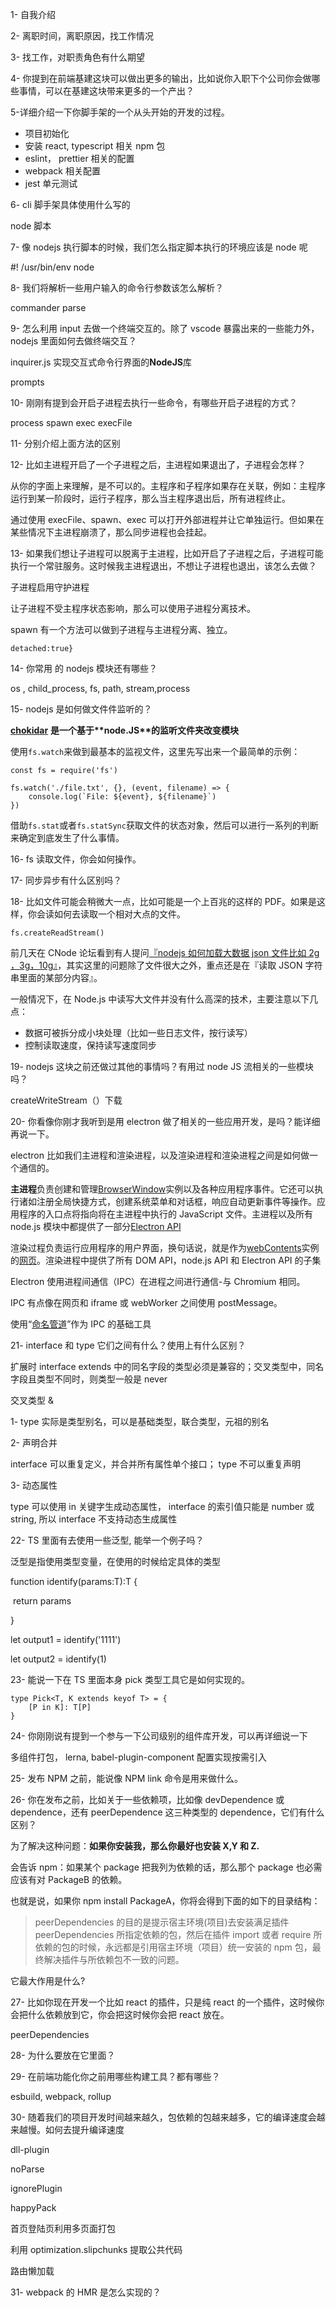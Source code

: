 1- 自我介绍

2- 离职时间，离职原因，找工作情况

3- 找工作，对职责角色有什么期望

4- 你提到在前端基建这块可以做出更多的输出，比如说你入职下个公司你会做哪些事情，可以在基建这块带来更多的一个产出？

5-详细介绍一下你脚手架的一个从头开始的开发的过程。

- 项目初始化
- 安装 react, typescript 相关 npm 包
- eslint， prettier 相关的配置
- webpack 相关配置
- jest 单元测试

6- cli 脚手架具体使用什么写的

node 脚本

7- 像 nodejs 执行脚本的时候，我们怎么指定脚本执行的环境应该是 node 呢

#! /usr/bin/env node

8- 我们将解析一些用户输入的命令行参数该怎么解析？

commander parse

9- 怎么利用 input 去做一个终端交互的。除了 vscode 暴露出来的一些能力外，nodejs 里面如何去做终端交互？

inquirer.js 实现交互式命令行界面的**NodeJS**库

prompts

10- 刚刚有提到会开启子进程去执行一些命令，有哪些开启子进程的方式？

process spawn exec execFile

11- 分别介绍上面方法的区别

12- 比如主进程开启了一个子进程之后，主进程如果退出了，子进程会怎样？

从你的字面上来理解，是不可以的。主程序和子程序如果存在关联，例如：主程序运行到某一阶段时，运行子程序，那么当主程序退出后，所有进程终止。

通过使用 execFile、spawn、exec 可以打开外部进程并让它单独运行。但如果在某些情况下主进程崩溃了，那么同步进程也会挂起。

13- 如果我们想让子进程可以脱离于主进程，比如开启了子进程之后，子进程可能执行一个常驻服务。这时候我主进程退出，不想让子进程也退出，该怎么去做？

子进程启用守护进程

让子进程不受主程序状态影响，那么可以使用子进程分离技术。

spawn 有一个方法可以做到子进程与主进程分离、独立。

```text
detached:true}
```

14- 你常用 的 nodejs 模块还有哪些？

os , child_process, fs, path, stream,process

15- nodejs 是如何做文件件监听的？

**[chokidar](https://github.com/paulmillr/chokidar)** **是一个基于\*\***node.JS\***\*的监听文件夹改变模块**

使用`fs.watch`来做到最基本的监视文件，这里先写出来一个最简单的示例：

```
const fs = require('fs')

fs.watch('./file.txt', {}, (event, filename) => {
    console.log(`File: ${event}, ${filename}`)
})
```

借助`fs.stat`或者`fs.statSync`获取文件的状态对象，然后可以进行一系列的判断来确定到底发生了什么事情。

16- fs 读取文件，你会如何操作。

17- 同步异步有什么区别吗？

18- 比如文件可能会稍微大一点，比如可能是一个上百兆的这样的 PDF。如果是这样，你会读如何去读取一个相对大点的文件。

`fs.createReadStream()`

前几天在 CNode 论坛看到有人提问[『nodejs 如何加载大数据 json 文件比如 2g ，3g，10g』](https://cnodejs.org/topic/55a4b5213ecc81b621bba8d0)，其实这里的问题除了文件很大之外，重点还是在『读取 JSON 字符串里面的某部分内容』。

一般情况下，在 Node.js 中读写大文件并没有什么高深的技术，主要注意以下几点：

- 数据可被拆分成小块处理（比如一些日志文件，按行读写）
- 控制读取速度，保持读写速度同步

19- nodejs 这块之前还做过其他的事情吗？有用过 node JS 流相关的一些模块吗？

createWriteStream（）下载

20- 你看像你刚才我听到是用 electron 做了相关的一些应用开发，是吗？能详细再说一下。

electron 比如我们主进程和渲染进程，以及渲染进程和渲染进程之间是如何做一个通信的。

**主进程**负责创建和管理[BrowserWindow](https://github.com/electron/electron/blob/master/docs/api/browser-window.md)实例以及各种应用程序事件。它还可以执行诸如注册全局快捷方式，创建系统菜单和对话框，响应自动更新事件等操作。应用程序的入口点将指向将在主进程中执行的 JavaScript 文件。主进程以及所有 node.js 模块中都提供了一部分[Electron API](https://github.com/electron/electron/tree/master/docs/api)

渲染过程负责运行应用程序的用户界面，换句话说，就是作为[webContents](https://github.com/electron/electron/blob/master/docs/api/web-contents.md)实例的[网页](https://github.com/electron/electron/blob/master/docs/api/web-contents.md)。渲染进程中提供了所有 DOM API，node.js API 和 Electron API 的子集

Electron 使用进程间通信（IPC）在进程之间进行通信-与 Chromium 相同。

IPC 有点像在网页和 iframe 或 webWorker 之间使用 postMessage。

使用“[命名管道](https://en.wikipedia.org/wiki/Named_pipe)”作为 IPC 的基础工具

21- interface 和 type 它们之间有什么？使用上有什么区别？

扩展时 interface extends 中的同名字段的类型必须是兼容的；交叉类型中，同名字段且类型不同时，则类型一般是 never

交叉类型 &

1- type 实际是类型别名，可以是基础类型，联合类型，元祖的别名

2- 声明合并

interface 可以重复定义，并合并所有属性单个接口； type 不可以重复声明

3- 动态属性

type 可以使用 in 关键字生成动态属性， interface 的索引值只能是 number 或 string, 所以 interface 不支持动态生成属性

22- TS 里面有去使用一些泛型, 能举一个例子吗？

泛型是指使用类型变量，在使用的时候给定具体的类型

function identify<T>(params:T):T {

​ return params

}

let output1 = identify<string>('1111')

let output2 = identify<number>(1)

23- 能说一下在 TS 里面本身 pick 类型工具它是如何实现的。

```
type Pick<T, K extends keyof T> = {
	[P in K]: T[P]
}
```

24- 你刚刚说有提到一个参与一下公司级别的组件库开发，可以再详细说一下

多组件打包， lerna, babel-plugin-component 配置实现按需引入

25- 发布 NPM 之前，能说像 NPM link 命令是用来做什么。

26- 你在发布之前，比如关于一些依赖项，比如像 devDependence 或 dependence，还有 peerDependence 这三种类型的 dependence，它们有什么区别？

为了解决这种问题：**如果你安装我，那么你最好也安装 X,Y 和 Z.**

会告诉 npm：如果某个 package 把我列为依赖的话，那么那个 package 也必需应该有对 PackageB 的依赖。

也就是说，如果你 npm install PackageA，你将会得到下面的如下的目录结构：

> peerDependencies 的目的是提示宿主环境(项目)去安装满足插件 peerDependencies 所指定依赖的包，然后在插件 import 或者 require 所依赖的包的时候，永远都是引用宿主环境（项目）统一安装的 npm 包，最终解决插件与所依赖包不一致的问题。

它最大作用是什么?

27- 比如你现在开发一个比如 react 的插件，只是纯 react 的一个插件，这时候你会把什么依赖放到它，你会把这时候你会把 react 放在。

peerDependencies

28- 为什么要放在它里面？

29- 在前端功能化你之前用哪些构建工具？都有哪些？

esbuild, webpack, rollup

30- 随着我们的项目开发时间越来越久，包依赖的包越来越多，它的编译速度会越来越慢。如何去提升编译速度

dll-plugin

noParse

ignorePlugin

happyPack

首页登陆页利用多页面打包

利用 optimization.slipchunks 提取公共代码

路由懒加载

31- webpack 的 HMR 是怎么实现的？
